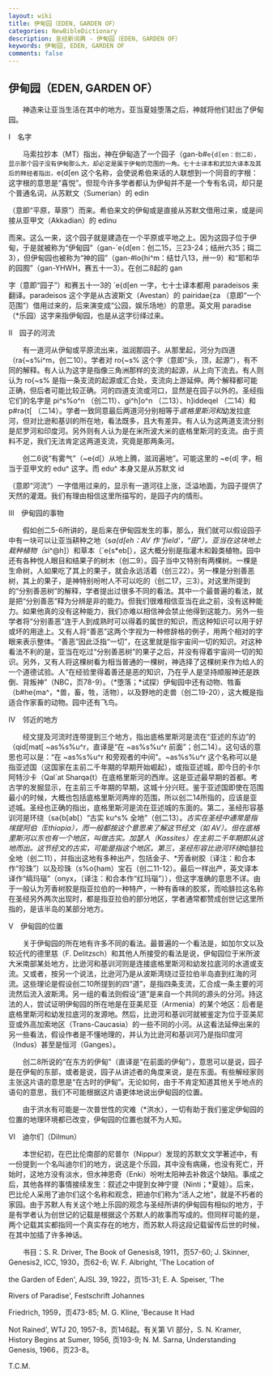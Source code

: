 ```yaml
---
layout: wiki
title: 伊甸园（EDEN, GARDEN OF）
categories: NewBibleDictionary
description: 圣经新词典 - 伊甸园（EDEN, GARDEN OF）
keywords: 伊甸园, EDEN, GARDEN OF
comments: false
---
```


## 伊甸园（EDEN, GARDEN OF）

　　神造来让亚当生活在其中的地方。亚当夏娃堕落之后，神就将他们赶出了伊甸园。

Ⅰ　名字

　　马索拉抄本（MT）指出，神在伊甸造了一个园子（gan-b#`e{d[en：创二8），显示那个园子没有伊甸那么大，却必定是属于伊甸的范围的一角。七十士译本和武加大译本及其后的释经者指出，`e{d[en 这个名称，会使说希伯来话的人联想到一个同音的字根：这字根的意思是“喜悦”。但现今许多学者都认为伊甸并不是一个专有名词，却只是个普通名词，从苏默文（Sumerian）的 edin

（意即“平原，草原”）而来。希伯来文的伊甸或是直接从苏默文借用过来，或是间接从亚甲文（Akkadian）的 edinu

而来。这么一来，这个园子就是建造在一个平原或平地之上。因为这园子位于伊甸，于是就被称为“伊甸园”（gan-`e{d[en：创二15，三23-24；结卅六35；珥二3），但伊甸园也被称为“神的园”（gan-#lo{hi^m：结廿八13，卅一9）和“耶和华的园囿”（gan-YHWH，赛五十一3）。在创二8起的 gan

字（意即“园子”）和赛五十一3的 `e{d[en 一字，七十士译本都用 paradeisos 来翻译。paradeisos 这个字是从古波斯文（Avestan）的 pairidae{za （意即“一个范围”）借用过来的，后来演变成“公园，娱乐场地）的意思。英文用 paradise （*乐园）这字来指伊甸园，也是从这字衍绎过来。

Ⅱ　园子的河流

　　有一道河从伊甸或平原流出来，滋润那园子。从那里起，河分为四道（ra{~s%i^m，创二10）。学者对 ro{~s% 这个字（意即“头，顶，起源”），有不同的解释。有人认为这字是指像三角洲那样的支流的起源，从上向下流去。有人则认为 ro{~s% 是指一条支流的起源或汇合处，支流向上游延伸。两个解释都可能正确，但后者可能比较正确。河的四道支流或河口，显然是在园子以外的。圣经指它们的名字是 pi^s%o^n （创二11）、gi^h]o^n （二13）、h]iddeqel （二14）和 p#ra{t[ （二14）。学者一致同意最后两道河分别相等于*底格里斯河和*幼发拉底河，但对比逊和基训的所在地，看法既多，且大有差异。有人认为这两道支流分别是尼罗河和印度河。另外则有人认为是在米所波大米的底格里斯河的支流。由于资料不足，我们无法肯定这两道支流，究竟是那两条河。

　　创二6说“有雾气”（~e{d[）从地上腾，滋润遍地”。可能这里的 ~e{d[ 字，相当于亚甲文的 edu^ 这字。而 edu^ 本身又是从苏默文 id

（意即“河流”）一字借用过来的，显示有一道河往上涨，泛溢地面，为园子提供了天然的灌溉。我们有理由相信这里所描写的，是园子内的情形。

Ⅲ　伊甸园的事物

　　假如创二5-6所讲的，是后来在伊甸园发生的事，那么，我们就可以假设园子中有一块可以让亚当耕种之地（s*a{d[eh：AV 作 'field'，“田”）。亚当在这块地上栽种植物（s*i^@h]）和草本（`e{s*eb[），这大概分别是指灌木和榖类植物。园中还有各种悦人眼目和结果子的树木（创二9）。园子当中又特别有两棵树。一棵是生命树，人如果吃了其上的果子，就会永远活着（创三22）。另一棵是分别善恶树，其上的果子，是神特别吩咐人不可以吃的（创二17，三3）。对这里所提到的“分别善恶树”的解释，学者提出过很多不同的看法。其中一个最普遍的看法，就是把“分别善恶”释为分辨是非的能力。但我们很难相信亚当在此之前，没有这种能力。如果他真的没有这种能力，我们亦难以相信神会禁止他得到这能力。另外一些学者将“分别善恶”连于人到成熟时可以得着的属世的知识，而这种知识可以用于好或坏的用途上。又有人将“善恶”这两个字视为一种修辞格的例子，用两个相对的字眼来表示整体。“善恶”因此泛指“一切”，在这里就是指宇宙间一切的知识。对这种看法不利的是，亚当在吃过“分别善恶树”的果子之后，并没有得着宇宙间一切的知识。另外，又有人将这棵树看为相当普通的一棵树，神选择了这棵树来作为给人的一个道德试验。人“在经验里得着善还是恶的知识，乃在乎人是坚持顺服神还是跌倒、背叛神”（NBC，页78-9）。（*堕落；*试探）伊甸园中还有动物、牲畜（b#he{ma^，*兽，畜，牲，活物），以及野地的走兽（创二19-20），这大概是指适合作家畜的动物。园中还有飞鸟。

Ⅳ　邻近的地方

　　经文提及河流时连带提到三个地方，指出底格里斯河是流在“亚述的东边”的（qid[mat[ ~as%s%u^r，直译是“在 ~as%s%u^r 前面”；创二14）。这句话的意思也可以是：“在 ~as%s%u^r 和旁观者的中间”。~as%s%u^r 这个名称可以是指亚述国（这国家在主前二千年期的早期开始崛起），或指亚述城，即今日的卡尔阿特沙卡（Qal`at Sharqa{t）在底格里斯河的西岸。这是亚述最早期的首都。考古学的发掘显示，在主前三千年期的早期，这城十分兴旺。鉴于亚述国即使在范围最小的时候，大概也包括底格里斯河两岸的范围，所以创二14所指的，应该是亚述城。圣经也正确的指出，底格里斯河是流在亚述城的东面的。第二，圣经形容基训河是环绕（sa{b[ab[）“古实 ku^s% 全地”（创二13）。*古实在圣经中通常是指埃提阿伯（Ethiopia），而一般都按这个意思来了解这节经文（如 AV）。但在底格里斯河以东也有一个地区，叫做古实。加瑟人（Kassites）在主前二千年期即从这地而出。这节经文的古实，可能是指这个地区。第三，圣经形容比逊河环绕*哈腓拉全地（创二11），并指出这地有多种出产，包括金子、*芳香树胶〔译注：和合本作“珍珠”〕以及珍珠（s%o{ham）宝石（创二11-12）。最后一样出产，英文译本译作“缟玛瑙”（onyx，〔译注：和合本作“红玛瑙”〕），但这字准确的意思不详。由于一般认为芳香树胶是指亚拉伯的一种特产，一种有香味的胶浆，而哈腓拉这名称在圣经另外两次出现时，都是指亚拉伯的部分地区，学者通常都赞成创世记这里所指的，是该半岛的某部分地方。

Ⅴ　伊甸园的位置

　　关于伊甸园的所在地有许多不同的看法。最普遍的一个看法是，如加尔文以及较近代的德里慈（F. Delitzsch）和其他人所接受的看法是说，伊甸园位于米所波大米南部某处地方，比逊河和基训河则是连接底格里斯河和幼发拉底河的水道或支流。又或者，按另一个说法，比逊河乃是从波斯湾绕过亚拉伯半岛直到红海的河流。这些理论是假设创二10所提到的四“道”，是指四条支流，汇合成一条主要的河流然后流入波斯湾。另一组的看法则假设“道”是来自一个共同的源头的分河。持这法的人，尝试证明伊甸园的所在地是在亚美尼亚（Armenia）的某个地区：后者是底格里斯河和幼发拉底河的发源地。然后，比逊河和基训河就被鉴定为位于亚美尼亚或外高加索地区（Trans-Caucasia）的一些不同的小河。从这看法延伸出来的另一些看法，假设作者是不懂地理的，并认为比逊河和基训河乃是指印度河（Indus）甚至是恒河（Ganges）。

　　创二8所说的“在东方的伊甸”（直译是“在前面的伊甸”），意思可以是说，园子是在伊甸的东部，或者是说，园子从讲述者的角度来说，是在东面。有些解经家则主张这片语的意思是“在古时的伊甸”。无论如何，由于不肯定知道其他关乎地点的语句的意思，我们不可能根据这片语更体地说出伊甸园的位置。

　　由于洪水有可能是一次普世性的灾难（*洪水），一切有助于我们鉴定伊甸园的位置的地理环境都已改变，伊甸园的位置也就不为人知。

Ⅵ　迪尔们（Dilmun）

　　本世纪初，在巴比伦南部的尼普尔（Nippur）发现的苏默文文学著述中，有一份提到一个名叫迪尔们的地方，说这是个乐园，其中没有病痛，也没有死亡，开始时，这地方没有淡水，但水神恩奇（Enki）吩咐太阳神去补救这个缺陷。事成之后，其他各样的事情接续发生：叙述之中提到女神宁提（Ninti；*夏娃）。后来，巴比伦人采用了迪尔们这个名称和观念，把迪尔们称为“活人之地”，就是不朽者的家园。由于苏默人有关这个地上乐园的观念与圣经所讲的伊甸园有相似的地方，于是有学者认为创世记的记载是根据这个苏默人的故事而写成的。但同样可能的是，两个记载其实都指同一个真实存在的地方，而苏默人将这段记载留传后世的时候，在其中加插了许多神话。

　　书目：S. R. Driver, The Book of Genesis8, 1911，页57-60; J. Skinner, Genesis2, ICC, 1930，页62-6; W. F. Albright, 'The Location of

the Garden of Eden', AJSL 39, 1922，页15-31; E. A. Speiser, 'The

Rivers of Paradise', Festschrift Johannes

Friedrich, 1959，页473-85; M. G. Kline, 'Because It Had

Not Rained', WTJ 20, 1957-8，页146起。有关第 VI 部分，S. N. Kramer, History Begins at Sumer, 1956, 页193-9; N. M. Sarna, Understanding Genesis, 1966，页23-8。

T.C.M.








